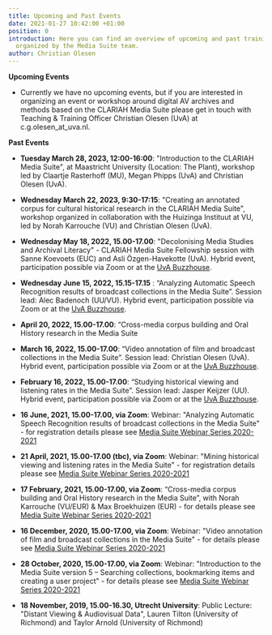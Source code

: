 ```yaml
---
title: Upcoming and Past Events
date: 2021-01-27 10:42:00 +01:00
position: 0
introduction: Here you can find an overview of upcoming and past training activities
  organized by the Media Suite team.
author: Christian Olesen
---
```


**Upcoming Events**

* Currently we have no upcoming events, but if you are interested in organizing an event or workshop around digital AV archives and methods based on the CLARIAH Media Suite please get in touch with Teaching & Training Officer Christian Olesen (UvA) at c.g.olesen_at_uva.nl.

**Past Events**

* **Tuesday March 28, 2023, 12:00-16:00**: "Introduction to the CLARIAH Media Suite", at Maastricht University (Location: The Plant), workshop led by Claartje Rasterhoff (MU), Megan Phipps (UvA) and Christian Olesen (UvA).

* **Wednesday March 22, 2023, 9:30-17:15**: "Creating an annotated corpus for cultural historical research in the CLARIAH Media Suite", workshop organized in collaboration with the Huizinga Instituut at VU, led by Norah Karrouche (VU) and Christian Olesen (UvA).

* **Wednesday May 18, 2022, 15.00-17.00**: "Decolonising Media Studies and Archival Literacy" - CLARIAH Media Suite Fellowship session with Sanne Koevoets (EUC) and Asli Özgen-Havekotte (UvA). Hybrid event, participation possible via Zoom or at the [UvA Buzzhouse](https://www.buzzhouse.co/).

* **Wednesday June 15, 2022, 15.15-17.15** : “Analyzing Automatic Speech Recognition results of broadcast collections in the Media Suite”. Session lead: Alec Badenoch (UU/VU). Hybrid event, participation possible via Zoom or at the [UvA Buzzhouse](https://www.buzzhouse.co/).

* **April 20, 2022, 15.00-17.00**: “Cross-media corpus building and Oral History research in the Media Suite

* **March 16, 2022, 15.00-17.00**: “Video annotation of film and broadcast collections in the Media Suite”. Session lead: Christian Olesen (UvA). Hybrid event, participation possible via Zoom or at the [UvA Buzzhouse](https://www.buzzhouse.co/).

* **February 16, 2022, 15.00-17.00**: “Studying historical viewing and listening rates in the Media Suite”. Session lead: Jasper Keijzer (UU). Hybrid event, participation possible via Zoom or at the [UvA Buzzhouse](https://www.buzzhouse.co/).

* **16 June, 2021, 15.00-17.00, via Zoom**: Webinar: "Analyzing Automatic Speech Recognition results of broadcast collections in the Media Suite" - for registration details please see [Media Suite Webinar Series 2020-2021](http://mediasuite.clariah.nl/learn/main/media-suite-webinar-series-2020-2021)

* **21 April, 2021, 15.00-17.00 (tbc), via Zoom**: Webinar: "Mining historical viewing and listening rates in the Media Suite" - for registration details please see [Media Suite Webinar Series 2020-2021](http://mediasuite.clariah.nl/learn/main/media-suite-webinar-series-2020-2021)

* **17 February, 2021, 15.00-17.00, via Zoom**: “Cross-media corpus building and Oral History research in the Media Suite”, with Norah Karrouche (VU/EUR) & Max Broekhuizen (EUR) - for details please see [Media Suite Webinar Series 2020-2021](http://mediasuite.clariah.nl/learn/main/media-suite-webinar-series-2020-2021)

* **16 December, 2020, 15.00-17.00, via Zoom**: Webinar: "Video annotation of film and broadcast collections in the Media Suite" - for details please see [Media Suite Webinar Series 2020-2021](http://mediasuite.clariah.nl/learn/main/media-suite-webinar-series-2020-2021)

* **28 October, 2020, 15.00-17.00, via Zoom**: Webinar: "Introduction to the Media Suite version 5 – Searching collections, bookmarking items and creating a user project" - for details please see [Media Suite Webinar Series 2020-2021](http://mediasuite.clariah.nl/learn/main/media-suite-webinar-series-2020-2021)

* **18 November, 2019, 15.00-16.30, Utrecht University**: Public Lecture: "Distant Viewing & Audiovisual Data", Lauren Tilton (University of Richmond) and Taylor Arnold (University of Richmond)